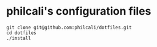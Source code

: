# philcali's configuration files

```
git clone git@github.com:philcali/dotfiles.git
cd dotfiles
./install
```
